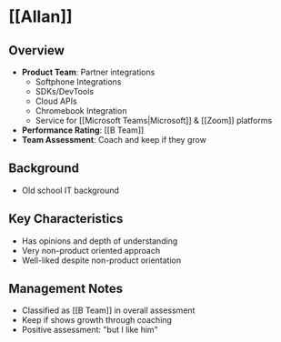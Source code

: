 # [[Allan]]

## Overview
- **Product Team**: Partner integrations
  - Softphone Integrations
  - SDKs/DevTools
  - Cloud APIs
  - Chromebook Integration
  - Service for [[Microsoft Teams|Microsoft]] & [[Zoom]] platforms
- **Performance Rating**: [[B Team]]
- **Team Assessment**: Coach and keep if they grow

## Background
- Old school IT background

## Key Characteristics
- Has opinions and depth of understanding
- Very non-product oriented approach
- Well-liked despite non-product orientation

## Management Notes
- Classified as [[B Team]] in overall assessment
- Keep if shows growth through coaching
- Positive assessment: "but I like him"